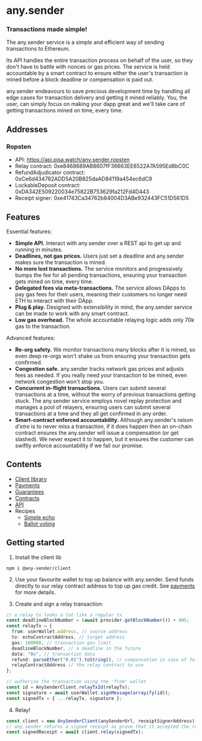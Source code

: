 # any.sender

### Transactions made simple!

The any.sender service is a simple and efficient way of sending transactions to Ethereum. 

Its API handles the entire transaction process on behalf of the user, so they don't have to battle with nonces or gas prices. The service is held accountable by a smart contract to ensure either the user's transaction is mined before a block deadline or compensation is paid out. 

any.sender endeavours to save precious development time by handling all edge cases for transaction delivery and getting it mined reliably. You, the user, can simply focus on making your dapp great and we'll take care of getting transactions mined on time, every time. 

## Addresses

### Ropsten
* API: https://api.pisa.watch/any.sender.ropsten
* Relay contract: 0xe8468689AB8607fF36663EE6522A7A595Ed8bC0C
* RefundAdjudicator contract: 0xCe6d434782ADD5A20B825daAD84119a454ec6dC9
* LockableDeposit contract: 0xDA342E509220034e75822B753629fa212Fd4D443
* Receipt signer: 0xe41743Ca34762b84004D3ABe932443FC51D561D5

## Features

Essential features: 

- **Simple API.** Interact with any.sender over a REST api to get up and running in minutes.
- **Deadlines, not gas prices.** Users just set a deadline and any.sender makes sure the transaction is mined.
- **No more lost transactions.** The service monitors and progressively bumps the fee for all pending transactions, ensuring your transaction gets mined on time, every time.  
- **Delegated fees via meta-transactions.** The service allows DApps to pay gas fees for their users, meaning their customers no longer need ETH to interact with their DApp. 
- **Plug & play.** Designed with extensibility in mind, the any.sender service can be made to work with any smart contract. 
- **Low gas overhead.** The whole accountable relaying logic adds only 70k gas to the transaction.

Advanced features: 

- **Re-org safety.** We monitor transactions many blocks after it is mined, so even deep re-orgs won't shake us from ensuring your transaction gets confirmed. 
- **Congestion safe.** any.sender tracks network gas prices and adjusts fees as needed. If you really need your transaction to be mined, even network congestion won't stop you.
- **Concurrent in-flight transactions.** Users can submit several transactions at a time, without the worry of previous transactions getting stuck. The any.sender service employs novel replay protection and manages a pool of relayers, ensuring users can submit several transactions at a time and they all get confirmed in any order. 
- **Smart-contract enforced accountability.** Although any.sender's _raison d'etre_ is to never miss a transaction, if it does happen then an on-chain contract ensures the any.sender will issue a compensation (or get slashed). We never expect it to happen, but it ensures the customer can swiftly enforce accountability if we fail our promise. 

## Contents

- [Client library](./docs/client.md)
- [Payments](./docs/payments.md)
- [Guarantees](./docs/guarantees.md)
- [Contracts](https://github.com/PISAresearch/contracts.any.sender)
- [API](./docs/API.md)
- Recipes
    - [Simple echo](./echoRecipe.md)
    - [Ballot voting](https://github.com/stonecoldpat/anysender-voting)

## Getting started

1. Install the client lib

```
npm i @any-sender/client
```

2. Use your favourite wallet to top up balance with any.sender. Send funds directly to our relay contract address to top up gas credit. See [payments](./docs/payments.md) for more details.

3. Create and sign a relay transaction:

```typescript
// a relay tx looks a lot like a regular tx
const deadlineBlockNumber = (await provider.getBlockNumber()) + 405;
const relayTx = {
  from: userWallet.address, // source address
  to: echoContractAddress, // target address
  gas: 100000, // transaction gas limit
  deadlineBlockNumber, // a deadline in the future
  data: "0x", // transaction data
  refund: parseEther("0.01").toString(), // compensation in case of failure
  relayContractAddress // the relay contract to use
};

// authorise the transaction using the 'from' wallet
const id = AnySenderClient.relayTxId(relayTx);
const signature = await userWallet.signMessage(arrayify(id));
const signedTx = { ...relayTx, signature };
```

4. Relay!
```ts
const client = new AnySenderClient(anySenderUrl, receiptSignerAddress);
// any.sender returns a signed receipt as prove that it accepted the relay tx
const signedReceipt = await client.relay(signedTx);
```
